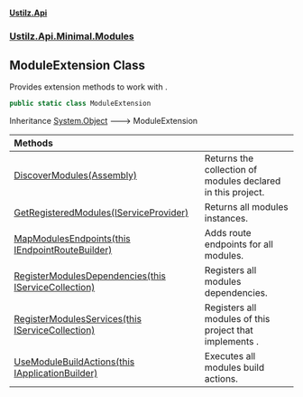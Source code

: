 #### [Ustilz.Api](index.md 'index')
### [Ustilz.Api.Minimal.Modules](Ustilz.Api.Minimal.Modules.md 'Ustilz.Api.Minimal.Modules')

## ModuleExtension Class

Provides extension methods to work with <seealso cref="T:Ustilz.Api.Minimal.Modules.IModule"/>.

```csharp
public static class ModuleExtension
```

Inheritance [System.Object](https://docs.microsoft.com/en-us/dotnet/api/System.Object 'System.Object') &#129106; ModuleExtension

| Methods | |
| :--- | :--- |
| [DiscoverModules(Assembly)](Ustilz.Api.Minimal.Modules.ModuleExtension.DiscoverModules(System.Reflection.Assembly).md 'Ustilz.Api.Minimal.Modules.ModuleExtension.DiscoverModules(System.Reflection.Assembly)') | Returns the collection of modules declared in this project. |
| [GetRegisteredModules(IServiceProvider)](Ustilz.Api.Minimal.Modules.ModuleExtension.GetRegisteredModules(System.IServiceProvider).md 'Ustilz.Api.Minimal.Modules.ModuleExtension.GetRegisteredModules(System.IServiceProvider)') | Returns all modules instances. |
| [MapModulesEndpoints(this IEndpointRouteBuilder)](Ustilz.Api.Minimal.Modules.ModuleExtension.MapModulesEndpoints(thisMicrosoft.AspNetCore.Routing.IEndpointRouteBuilder).md 'Ustilz.Api.Minimal.Modules.ModuleExtension.MapModulesEndpoints(this Microsoft.AspNetCore.Routing.IEndpointRouteBuilder)') | Adds route endpoints for all modules. |
| [RegisterModulesDependencies(this IServiceCollection)](Ustilz.Api.Minimal.Modules.ModuleExtension.RegisterModulesDependencies(thisMicrosoft.Extensions.DependencyInjection.IServiceCollection).md 'Ustilz.Api.Minimal.Modules.ModuleExtension.RegisterModulesDependencies(this Microsoft.Extensions.DependencyInjection.IServiceCollection)') | Registers all modules dependencies. |
| [RegisterModulesServices(this IServiceCollection)](Ustilz.Api.Minimal.Modules.ModuleExtension.RegisterModulesServices(thisMicrosoft.Extensions.DependencyInjection.IServiceCollection).md 'Ustilz.Api.Minimal.Modules.ModuleExtension.RegisterModulesServices(this Microsoft.Extensions.DependencyInjection.IServiceCollection)') | Registers all modules of this project that implements <seealso cref="T:Ustilz.Api.Minimal.Modules.IModule"/>. |
| [UseModuleBuildActions(this IApplicationBuilder)](Ustilz.Api.Minimal.Modules.ModuleExtension.UseModuleBuildActions(thisMicrosoft.AspNetCore.Builder.IApplicationBuilder).md 'Ustilz.Api.Minimal.Modules.ModuleExtension.UseModuleBuildActions(this Microsoft.AspNetCore.Builder.IApplicationBuilder)') | Executes all modules build actions. |

